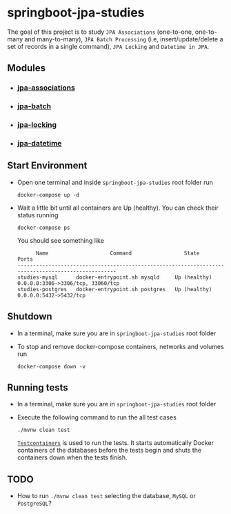 # springboot-jpa-studies

The goal of this project is to study `JPA Associations` (one-to-one, one-to-many and many-to-many), `JPA Batch Processing` (i.e, insert/update/delete a set of records in a single command), `JPA Locking` and `Datetime in JPA`.

## Modules

- ### [jpa-associations](https://github.com/ivangfr/springboot-jpa-studies/tree/master/jpa-associations#jpa-associations)
- ### [jpa-batch](https://github.com/ivangfr/springboot-jpa-studies/tree/master/jpa-batch#jpa-batch)
- ### [jpa-locking](https://github.com/ivangfr/springboot-jpa-studies/tree/master/jpa-locking#jpa-locking)
- ### [jpa-datetime](https://github.com/ivangfr/springboot-jpa-studies/tree/master/jpa-datetime#jpa-datetime)

## Start Environment

- Open one terminal and inside `springboot-jpa-studies` root folder run
  ```
  docker-compose up -d
  ```

- Wait a little bit until all containers are Up (healthy). You can check their status running
  ```
  docker-compose ps
  ```

  You should see something like
  ```
        Name                    Command                 State                     Ports              
  ---------------------------------------------------------------------------------------------------
  studies-mysql      docker-entrypoint.sh mysqld     Up (healthy)   0.0.0.0:3306->3306/tcp, 33060/tcp
  studies-postgres   docker-entrypoint.sh postgres   Up (healthy)   0.0.0.0:5432->5432/tcp
  ```

## Shutdown

- In a terminal, make sure you are in `springboot-jpa-studies` root folder

- To stop and remove docker-compose containers, networks and volumes run
  ```
  docker-compose down -v
  ```

## Running tests

- In a terminal, make sure you are in `springboot-jpa-studies` root folder

- Execute the following command to run the all test cases
  ```
  ./mvnw clean test
  ```

  [`Testcontainers`](https://www.testcontainers.org/) is used to run the tests. It starts automatically Docker containers of the databases before the tests begin and shuts the containers down when the tests finish.

## TODO

- How to run `./mvnw clean test` selecting the database, `MySQL` or `PostgreSQL`?
